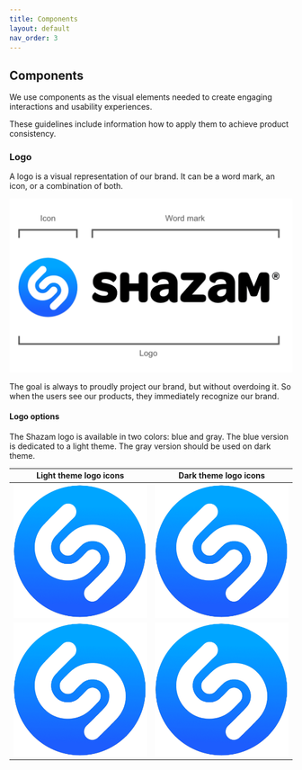 ```yaml
---
title: Components
layout: default
nav_order: 3
---
```


## Components

We use components as the visual elements needed to create engaging interactions and usability experiences. 

These guidelines include information how to apply them to achieve product consistency.

<!-- 
### Typography
 
NeueMontreal - to check


### Colors

-->

### Logo

A logo is a visual representation of our brand. It can be a word mark, an icon, or a combination of both. 

![Shazam logo explanation](../links/Shazam_logo_expl.png)

The goal is always to proudly project our brand, but without overdoing it. So when the users see our products, they immediately recognize our brand.

#### Logo options

The Shazam logo is available in two colors: blue and gray. The blue version is dedicated to a light theme. The gray version should be used on dark theme.

| Light theme logo icons | Dark theme logo icons |
| ----------- | ----------- |
| ![Shazam blue logo icon](../links/Shazam_blue.png) | ![Shazam gray logo icon](../links/Shazam_gray.png) |
| ![Shazam light blue logo icon](../links/Shazam_light_blue.png) | ![Shazam light gray logo icon](../links/Shazam_light_gray.png) |

<!-- 
opcje logotypu: 
biały na niebieskim tle bez nazwy
biały na jasnoniebieskim tle bez nazwy
biały na czarnym tle bez nazwy
biały na szarym tle bez nazwy
-->

<!-- 
do and dont's / best practices
### Button
### Icons
### Accessibility
### Checkbox
### Breadcrumbs
### Card
### Multivariant select
### Notification
### Number picker
### Pagination
### Date and time
### Status messages (error, info, success, warning)
-->